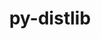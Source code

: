 ---
title: "py-distlib"
layout: cache
categories: [package, develop]
meta: {"compilers": ["gcc@=11.4.0", "gcc@=13.2.0", "oneapi@=2024.2.1"], "num_specs": 20, "num_specs_by_stack": {"e4s": 5, "e4s-oneapi": 10, "ml-linux-x86_64-rocm": 5, "root": 20}, "oss": ["ubuntu22.04", "ubuntu24.04"], "platforms": ["linux"], "stacks": ["e4s", "e4s-oneapi", "ml-linux-x86_64-rocm", "root"], "targets": ["x86_64_v3"], "versions": ["0.3.7"]}
spec_details: [{"compiler": "oneapi@=2024.2.1", "hash": "23y5mkfzonik6fciruk6lgz4cenhsfoa", "os": "ubuntu22.04", "platform": "linux", "size": "-", "stacks": ["e4s-oneapi", "root"], "target": "x86_64_v3", "variants": ["build_system=python_pip"], "versions": ["0.3.7"]}, {"compiler": "oneapi@=2024.2.1", "hash": "5g4iz7uklrd6pnkwamrwc6ba4frh6mbo", "os": "ubuntu22.04", "platform": "linux", "size": "-", "stacks": ["e4s-oneapi", "root"], "target": "x86_64_v3", "variants": ["build_system=python_pip"], "versions": ["0.3.7"]}, {"compiler": "oneapi@=2024.2.1", "hash": "6mf2da7ouxdpgruzpp6oscvs6jpiyr2n", "os": "ubuntu22.04", "platform": "linux", "size": "-", "stacks": ["e4s-oneapi", "root"], "target": "x86_64_v3", "variants": ["build_system=python_pip"], "versions": ["0.3.7"]}, {"compiler": "gcc@=13.2.0", "hash": "74wdikqf6pbd6zyjcx7we5sohtkeyvbg", "os": "ubuntu24.04", "platform": "linux", "size": "-", "stacks": ["ml-linux-x86_64-rocm", "root"], "target": "x86_64_v3", "variants": ["build_system=python_pip"], "versions": ["0.3.7"]}, {"compiler": "oneapi@=2024.2.1", "hash": "djc4cv6ckvjj4mkte2jhhcsxwqcb55u4", "os": "ubuntu22.04", "platform": "linux", "size": "-", "stacks": ["e4s-oneapi", "root"], "target": "x86_64_v3", "variants": ["build_system=python_pip"], "versions": ["0.3.7"]}, {"compiler": "gcc@=13.2.0", "hash": "dpz77qomhvkoff4znxjuzfhmmyh2mwdc", "os": "ubuntu24.04", "platform": "linux", "size": "-", "stacks": ["ml-linux-x86_64-rocm", "root"], "target": "x86_64_v3", "variants": ["build_system=python_pip"], "versions": ["0.3.7"]}, {"compiler": "gcc@=13.2.0", "hash": "f7ohc7bu5gd7r3mdwniapawfg72j7hpp", "os": "ubuntu24.04", "platform": "linux", "size": "-", "stacks": ["ml-linux-x86_64-rocm", "root"], "target": "x86_64_v3", "variants": ["build_system=python_pip"], "versions": ["0.3.7"]}, {"compiler": "gcc@=11.4.0", "hash": "fygh57ld5nee53g75dxkm4vk24gwx4m4", "os": "ubuntu22.04", "platform": "linux", "size": "-", "stacks": ["e4s", "root"], "target": "x86_64_v3", "variants": ["build_system=python_pip"], "versions": ["0.3.7"]}, {"compiler": "oneapi@=2024.2.1", "hash": "hj74zltquqahmpvd634hyszyx2pu65pn", "os": "ubuntu22.04", "platform": "linux", "size": "-", "stacks": ["e4s-oneapi", "root"], "target": "x86_64_v3", "variants": ["build_system=python_pip"], "versions": ["0.3.7"]}, {"compiler": "gcc@=13.2.0", "hash": "ijxkm5y2ftv4hnd2v4rymj3fzcctvlpv", "os": "ubuntu24.04", "platform": "linux", "size": "-", "stacks": ["ml-linux-x86_64-rocm", "root"], "target": "x86_64_v3", "variants": ["build_system=python_pip"], "versions": ["0.3.7"]}, {"compiler": "gcc@=11.4.0", "hash": "iocvvtylyfbanz2v277vpxrbtwj47yno", "os": "ubuntu22.04", "platform": "linux", "size": "-", "stacks": ["e4s", "root"], "target": "x86_64_v3", "variants": ["build_system=python_pip"], "versions": ["0.3.7"]}, {"compiler": "oneapi@=2024.2.1", "hash": "kkfcxj7t2j3uj7tv6atfjl3ons5hhryt", "os": "ubuntu22.04", "platform": "linux", "size": "-", "stacks": ["e4s-oneapi", "root"], "target": "x86_64_v3", "variants": ["build_system=python_pip"], "versions": ["0.3.7"]}, {"compiler": "oneapi@=2024.2.1", "hash": "lsvxtpoj4dr5qnuiyom3me5qmdw7eodn", "os": "ubuntu22.04", "platform": "linux", "size": "-", "stacks": ["e4s-oneapi", "root"], "target": "x86_64_v3", "variants": ["build_system=python_pip"], "versions": ["0.3.7"]}, {"compiler": "gcc@=11.4.0", "hash": "mil3vtyfuq7iuskuwzswajovlbfopfrd", "os": "ubuntu22.04", "platform": "linux", "size": "-", "stacks": ["e4s", "root"], "target": "x86_64_v3", "variants": ["build_system=python_pip"], "versions": ["0.3.7"]}, {"compiler": "gcc@=11.4.0", "hash": "njfi7eo4jz5ho2kzo4ukvz5tso5atvbj", "os": "ubuntu22.04", "platform": "linux", "size": "-", "stacks": ["e4s", "root"], "target": "x86_64_v3", "variants": ["build_system=python_pip"], "versions": ["0.3.7"]}, {"compiler": "oneapi@=2024.2.1", "hash": "rlirdyjvdkbqxoshcytbywfusiqreujt", "os": "ubuntu22.04", "platform": "linux", "size": "-", "stacks": ["e4s-oneapi", "root"], "target": "x86_64_v3", "variants": ["build_system=python_pip"], "versions": ["0.3.7"]}, {"compiler": "gcc@=11.4.0", "hash": "tmlmofffb5xikqb6rekhwtssxrte2zdb", "os": "ubuntu22.04", "platform": "linux", "size": "-", "stacks": ["e4s", "root"], "target": "x86_64_v3", "variants": ["build_system=python_pip"], "versions": ["0.3.7"]}, {"compiler": "oneapi@=2024.2.1", "hash": "uzy4muyjnowuwvsjb7pencgdzkip2ip3", "os": "ubuntu22.04", "platform": "linux", "size": "-", "stacks": ["e4s-oneapi", "root"], "target": "x86_64_v3", "variants": ["build_system=python_pip"], "versions": ["0.3.7"]}, {"compiler": "oneapi@=2024.2.1", "hash": "xjs464ekwhkojhdgd4epvnme6wnmg74s", "os": "ubuntu22.04", "platform": "linux", "size": "-", "stacks": ["e4s-oneapi", "root"], "target": "x86_64_v3", "variants": ["build_system=python_pip"], "versions": ["0.3.7"]}, {"compiler": "gcc@=13.2.0", "hash": "zt3myd7gdk6aiy5xranerr7mgy7pf7y3", "os": "ubuntu24.04", "platform": "linux", "size": "-", "stacks": ["ml-linux-x86_64-rocm", "root"], "target": "x86_64_v3", "variants": ["build_system=python_pip"], "versions": ["0.3.7"]}]
---